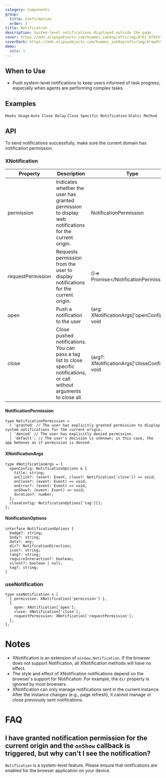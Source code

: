 ```yaml
---
category: Components
group:
  title: Confirmation
  order: 3
title: Notification
description: System-level notifications displayed outside the page.
cover: https://mdn.alipayobjects.com/huamei_iwk9zp/afts/img/A*Oj-bTbVXtpQAAAAAAAAAAAAADgCCAQ/original
coverDark: https://mdn.alipayobjects.com/huamei_iwk9zp/afts/img/A*qwdtSKWXeikAAAAAAAAAAAAADgCCAQ/original
demo:
  cols: 1
---
```


## When to Use

- Push system-level notifications to keep users informed of task progress, especially when agents are performing complex tasks.

## Examples

<!-- prettier-ignore -->
<code src="./demo/hooks.tsx">Hooks Usage</code> 
<code src="./demo/duration.tsx">Auto Close Delay</code> 
<code src="./demo/close_tag.tsx">Close Specific Notification</code> 
<code src="./demo/static-method.tsx">Static Method</code>

## API

To send notifications successfully, make sure the current domain has notification permission.

### XNotification

<!-- prettier-ignore -->
| Property | Description | Type | Default | Version |
| --- | --- | --- | --- | --- |
| permission | Indicates whether the user has granted permission to display web notifications for the current origin. | NotificationPermission | - | - |
| requestPermission| Requests permission from the user to display notifications for the current origin. | ()=> Promise</NotificationPermission/> | - | - |
| open |Push a notification to the user| (arg: XNotificationArgs['openConfig'])=> void | - | - |
| close|Close pushed notifications. You can pass a tag list to close specific notifications, or call without arguments to close all.| (arg?: XNotificationArgs['closeConfig'])=> void | - | - |

#### NotificationPermission

```tsx | pure
type NotificationPermission =
  | 'granted' // The user has explicitly granted permission to display system notifications for the current origin.
  | 'denied' // The user has explicitly denied permission.
  | 'default'; // The user's decision is unknown; in this case, the app behaves as if permission is denied.
```

#### XNotificationArgs

```tsx | pure
type XNotificationArgs = {
  openConfig: NotificationOptions & {
    title: string;
    onClick?: (event: Event, close?: Notification['close']) => void;
    onClose?: (event: Event) => void;
    onError?: (event: Event) => void;
    onShow?: (event: Event) => void;
    duration?: number;
  };
  closeConfig: NotificationOptions['tag'][];
};
```

#### NotificationOptions

```tsx | pure
interface NotificationOptions {
  badge?: string;
  body?: string;
  data?: any;
  dir?: NotificationDirection;
  icon?: string;
  lang?: string;
  requireInteraction?: boolean;
  silent?: boolean | null;
  tag?: string;
}
```

### useNotification

```tsx | pure
type useNotification = [
  { permission: XNotification['permission'] },
  {
    open: XNotification['open'];
    close: XNotification['close'];
    requestPermission: XNotification['requestPermission'];
  },
];
```

# Notes

- XNotification is an extension of `window.Notification`. If the browser does not support Notification, all XNotification methods will have no effect.
- The style and effect of XNotification notifications depend on the browser's support for Notification. For example, the `dir` property is ignored by most browsers.
- XNotification can only manage notifications sent in the current instance. After the instance changes (e.g., page refresh), it cannot manage or close previously sent notifications.

# FAQ

## I have granted notification permission for the current origin and the `onShow` callback is triggered, but why can't I see the notification?

`Notification` is a system-level feature. Please ensure that notifications are enabled for the browser application on your device.
